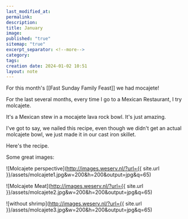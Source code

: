 ```yaml
---
last_modified_at: 
permalink: 
description: 
title: January
image: 
published: "true"
sitemap: "true"
excerpt_separator: <!--more-->
category: 
tags: 
creation date: 2024-01-02 10:51
layout: note
---
```

For this month's [[Fast Sunday Family Feast]] we had mocajete! 

For the last several months, every time I go to a Mexican Restaurant, I try molcajete.

It's a Mexican stew in a mocajete lava rock bowl. It's just amazing. 

I've got to say, we nailed this recipe, even though we didn't get an actual molcajete bowl, we just made it in our cast iron skillet. 

Here's the recipe. 

Some great images: 

![Molcajete perspective](http://images.weserv.nl/?url={{ site.url }}/assets/molcajete1.jpg&w=200&h=200&output=jpg&q=65)

![Molcajete Meat](http://images.weserv.nl/?url={{ site.url }}/assets/molcajete2.jpg&w=200&h=200&output=jpg&q=65)

![without shrimp](http://images.weserv.nl/?url={{ site.url }}/assets/molcajete3.jpg&w=200&h=200&output=jpg&q=65)


